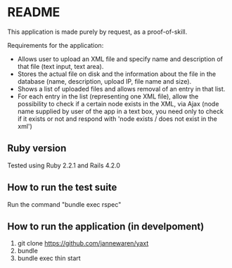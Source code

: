# README

This application is made purely by request, as a proof-of-skill.

Requirements for the application:

* Allows user to upload an XML file and specify name and description of that file (text input, text area).
* Stores the actual file on disk and the information about the file in the database (name, description, upload IP, file name and size).
* Shows a list of uploaded files and allows removal of an entry in that list.
* For each entry in the list (representing one XML file), allow the possibility to check if a certain node exists in the XML, via Ajax (node name supplied by user of the app in a text box, you need only to check if it exists or not and respond with 'node exists / does not exist in the xml')

## Ruby version

Tested using Ruby 2.2.1 and Rails 4.2.0

## How to run the test suite

Run the command "bundle exec rspec"

## How to run the application (in develpoment)

1. git clone https://github.com/jannewaren/yaxt
2. bundle
3. bundle exec thin start
